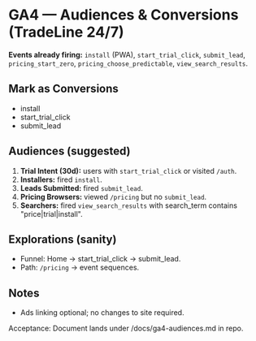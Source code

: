 # GA4 — Audiences & Conversions (TradeLine 24/7)
**Events already firing:** `install` (PWA), `start_trial_click`, `submit_lead`, `pricing_start_zero`, `pricing_choose_predictable`, `view_search_results`.

## Mark as Conversions
- install
- start_trial_click
- submit_lead

## Audiences (suggested)
1) **Trial Intent (30d):** users with `start_trial_click` or visited `/auth`.
2) **Installers:** fired `install`.
3) **Leads Submitted:** fired `submit_lead`.
4) **Pricing Browsers:** viewed `/pricing` but no `submit_lead`.
5) **Searchers:** fired `view_search_results` with search_term contains "price|trial|install".

## Explorations (sanity)
- Funnel: Home → start_trial_click → submit_lead.
- Path: `/pricing` → event sequences.

## Notes
- Ads linking optional; no changes to site required.

Acceptance: Document lands under /docs/ga4-audiences.md in repo.